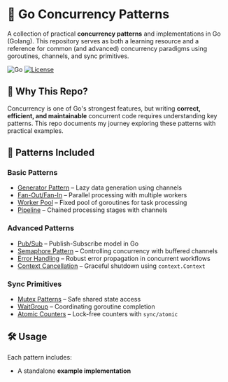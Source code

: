 # 🚀 Go Concurrency Patterns

A collection of practical **concurrency patterns** and implementations in Go (Golang). This repository serves as both a learning resource and a reference for common (and advanced) concurrency paradigms using goroutines, channels, and sync primitives.

![Go](https://img.shields.io/badge/Go-1.21+-00ADD8?logo=go) 
[![License](https://img.shields.io/badge/license-MIT-blue)](LICENSE)

## 📌 Why This Repo?

Concurrency is one of Go's strongest features, but writing **correct, efficient, and maintainable** concurrent code requires understanding key patterns. This repo documents my journey exploring these patterns with practical examples.

## 🧩 Patterns Included

### Basic Patterns
- [Generator Pattern](/generator/) – Lazy data generation using channels
- [Fan-Out/Fan-In](/fanout-fanin/) – Parallel processing with multiple workers
- [Worker Pool](/workerpool/) – Fixed pool of goroutines for task processing
- [Pipeline](/pipeline/) – Chained processing stages with channels

### Advanced Patterns
- [Pub/Sub](/pubsub/) – Publish-Subscribe model in Go
- [Semaphore Pattern](/semaphore/) – Controlling concurrency with buffered channels
- [Error Handling](/error-handling/) – Robust error propagation in concurrent workflows
- [Context Cancellation](/context-cancellation/) – Graceful shutdown using `context.Context`

### Sync Primitives
- [Mutex Patterns](/sync-mutex/) – Safe shared state access
- [WaitGroup](/sync-waitgroup/) – Coordinating goroutine completion
- [Atomic Counters](/sync-atomic/) – Lock-free counters with `sync/atomic`

## 🛠️ Usage

Each pattern includes:
- A standalone **example implementation**
